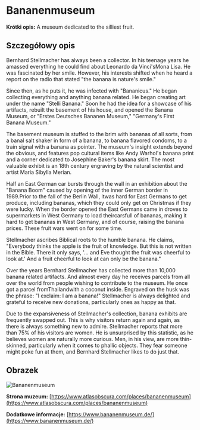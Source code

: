 # Bananenmuseum

**Krótki opis:**
A museum dedicated to the silliest fruit.

## Szczegółowy opis

Bernhard Stellmacher has always been a collector. In his teenage years he amassed everything he could find about Leonardo da Vinci'sMona Lisa. He was fascinated by her smile. However, his interests shifted when he heard a report on the radio that stated "the banana is nature's smile."

Since then, as he puts it, he was infected with "Bananicus." He began collecting everything and anything banana related. He began creating art under the name "Stelli Banana." Soon he had the idea for a showcase of his artifacts, rebuilt the basement of his house, and opened the Banana Museum, or "Erstes Deutsches Bananen Museum," "Germany's First Banana Museum."

The basement museum is stuffed to the brim with bananas of all sorts, from a banal salt shaker in form of a banana, to banana flavored condoms, to a train signal with a banana as pointer. The museum's insight extends beyond the obvious, and features pop cultural items like Andy Warhol's banana print and a corner dedicated to Josephine Baker's banana skirt. The most valuable exhibit is an 18th century engraving by the natural scientist and artist Maria Sibylla Merian.

Half an East German car bursts through the wall in an exhibition about the "Banana Boom" caused by opening of the inner German border in 1989.Prior to the fall of the Berlin Wall, itwas hard for East Germans to get produce, including bananas, which they could only get on Christmas if they were lucky. When the border opened the East Germans came in droves to supermarkets in West Germany to load theircarsfull of bananas, making it hard to get bananas in West Germany, and of course, raising the banana prices. These fruit wars went on for some time.

Stellmacher ascribes Biblical roots to the humble banana. He claims, "Everybody thinks the apple is the fruit of knowledge. But this is not written in the Bible. There it only says, '... and Eve thought the fruit was cheerful to look at.' And a fruit cheerful to look at can only be the banana."

Over the years Bernhard Stellmacher has collected more than 10,000 banana related artifacts. And almost every day he receives parcels from all over the world from people wishing to contribute to the museum. He once got a parcel fromThailandwith a coconut inside. Engraved on the husk was the phrase: "I exclaim: I am a banana!" Stellmacher is always delighted and grateful to receive new donations, particularly ones as happy as that.

Due to the expansiveness of Stellmacher's collection, banana exhibits are frequently swapped out. This is why visitors return again and again, as there is always something new to admire. Stellmacher reports that more than 75% of his visitors are women. He is unsurprised by this statistic, as he believes women are naturally more curious. Men, in his view, are more thin-skinned, particularly when it comes to phallic objects. They fear someone might poke fun at them, and Bernhard Stellmacher likes to do just that.

## Obrazek

![Bananenmuseum](https://californiacuriosities.com/wp-content/uploads/2015/06/IMG_5052-1024x768.jpg)

**Strona muzeum:** [https://www.atlasobscura.com/places/bananenmuseum](https://www.atlasobscura.com/places/bananenmuseum)

**Dodatkowe informacje:** [https://www.bananenmuseum.de/](https://www.bananenmuseum.de/)

